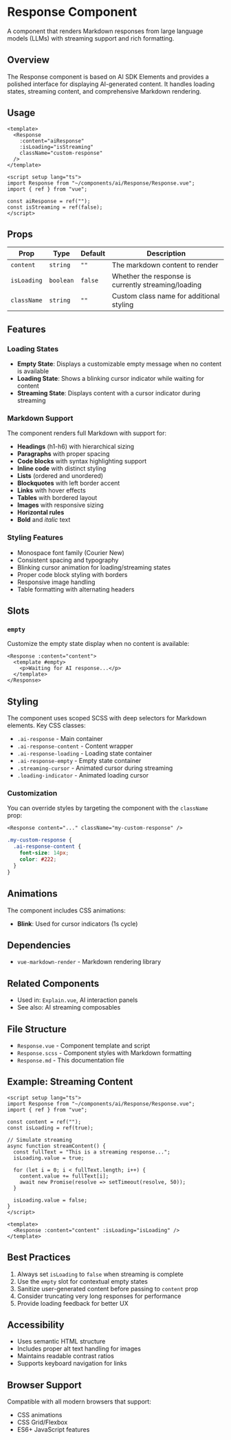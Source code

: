 # Response Component

A component that renders Markdown responses from large language models (LLMs) with streaming support and rich formatting.

## Overview

The Response component is based on AI SDK Elements and provides a polished interface for displaying AI-generated content. It handles loading states, streaming content, and comprehensive Markdown rendering.

## Usage

```vue
<template>
  <Response 
    :content="aiResponse" 
    :isLoading="isStreaming"
    className="custom-response"
  />
</template>

<script setup lang="ts">
import Response from "~/components/ai/Response/Response.vue";
import { ref } from "vue";

const aiResponse = ref("");
const isStreaming = ref(false);
</script>
```

## Props

| Prop | Type | Default | Description |
|------|------|---------|-------------|
| `content` | `string` | `""` | The markdown content to render |
| `isLoading` | `boolean` | `false` | Whether the response is currently streaming/loading |
| `className` | `string` | `""` | Custom class name for additional styling |

## Features

### Loading States

- **Empty State**: Displays a customizable empty message when no content is available
- **Loading State**: Shows a blinking cursor indicator while waiting for content
- **Streaming State**: Displays content with a cursor indicator during streaming

### Markdown Support

The component renders full Markdown with support for:

- **Headings** (h1-h6) with hierarchical sizing
- **Paragraphs** with proper spacing
- **Code blocks** with syntax highlighting support
- **Inline code** with distinct styling
- **Lists** (ordered and unordered)
- **Blockquotes** with left border accent
- **Links** with hover effects
- **Tables** with bordered layout
- **Images** with responsive sizing
- **Horizontal rules**
- **Bold** and *italic* text

### Styling Features

- Monospace font family (Courier New)
- Consistent spacing and typography
- Blinking cursor animation for loading/streaming states
- Proper code block styling with borders
- Responsive image handling
- Table formatting with alternating headers

## Slots

### `empty`

Customize the empty state display when no content is available:

```vue
<Response :content="content">
  <template #empty>
    <p>Waiting for AI response...</p>
  </template>
</Response>
```

## Styling

The component uses scoped SCSS with deep selectors for Markdown elements. Key CSS classes:

- `.ai-response` - Main container
- `.ai-response-content` - Content wrapper
- `.ai-response-loading` - Loading state container
- `.ai-response-empty` - Empty state container
- `.streaming-cursor` - Animated cursor during streaming
- `.loading-indicator` - Animated loading cursor

### Customization

You can override styles by targeting the component with the `className` prop:

```vue
<Response content="..." className="my-custom-response" />
```

```scss
.my-custom-response {
  .ai-response-content {
    font-size: 14px;
    color: #222;
  }
}
```

## Animations

The component includes CSS animations:

- **Blink**: Used for cursor indicators (1s cycle)

## Dependencies

- `vue-markdown-render` - Markdown rendering library

## Related Components

- Used in: `Explain.vue`, AI interaction panels
- See also: AI streaming composables

## File Structure

- `Response.vue` - Component template and script
- `Response.scss` - Component styles with Markdown formatting
- `Response.md` - This documentation file

## Example: Streaming Content

```vue
<script setup lang="ts">
import Response from "~/components/ai/Response/Response.vue";
import { ref } from "vue";

const content = ref("");
const isLoading = ref(true);

// Simulate streaming
async function streamContent() {
  const fullText = "This is a streaming response...";
  isLoading.value = true;
  
  for (let i = 0; i < fullText.length; i++) {
    content.value += fullText[i];
    await new Promise(resolve => setTimeout(resolve, 50));
  }
  
  isLoading.value = false;
}
</script>

<template>
  <Response :content="content" :isLoading="isLoading" />
</template>
```

## Best Practices

1. Always set `isLoading` to `false` when streaming is complete
2. Use the `empty` slot for contextual empty states
3. Sanitize user-generated content before passing to `content` prop
4. Consider truncating very long responses for performance
5. Provide loading feedback for better UX

## Accessibility

- Uses semantic HTML structure
- Includes proper alt text handling for images
- Maintains readable contrast ratios
- Supports keyboard navigation for links

## Browser Support

Compatible with all modern browsers that support:
- CSS animations
- CSS Grid/Flexbox
- ES6+ JavaScript features